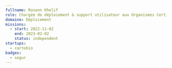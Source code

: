 ```yaml
---
fullname: Roxann Khelif
role: Chargée de déploiement & support utilisateur aux Organismes Certificateurs Bio - CartoBio
domaine: Déploiement
missions:
  - start: 2022-11-02
    end: 2023-02-02
    status: independent
startups:
  - cartobio
badges:
  - segur
---
```


